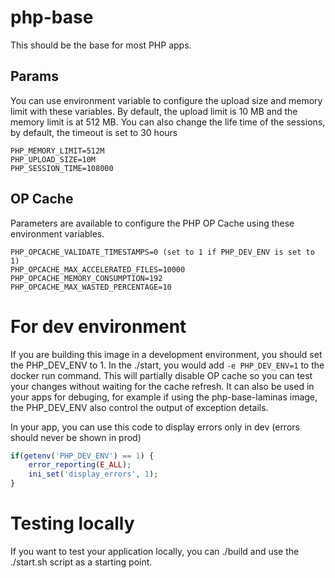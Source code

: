 # php-base
This should be the base for most PHP apps.

## Params
You can use environment variable to configure the upload size and memory limit with these variables.
By default, the upload limit is 10 MB and the memory limit is at 512 MB. You can also change the life
time of the sessions, by default, the timeout is set to 30 hours

```
PHP_MEMORY_LIMIT=512M
PHP_UPLOAD_SIZE=10M
PHP_SESSION_TIME=108000
```

## OP Cache
Parameters are available to configure the PHP OP Cache using these environment variables.

```
PHP_OPCACHE_VALIDATE_TIMESTAMPS=0 (set to 1 if PHP_DEV_ENV is set to 1)
PHP_OPCACHE_MAX_ACCELERATED_FILES=10000
PHP_OPCACHE_MEMORY_CONSUMPTION=192
PHP_OPCACHE_MAX_WASTED_PERCENTAGE=10
```

# For dev environment
If you are building this image in a development environment, you should set the PHP_DEV_ENV to 1. In the ./start,
you would add ```-e PHP_DEV_ENV=1``` to the docker run command. This will partially disable OP cache so you
can test your changes without waiting for the cache refresh.
It can also be used in your apps for debuging, for example if using the php-base-laminas
image, the PHP_DEV_ENV also control the output of exception details.

In your app, you can use this code to display errors only in dev (errors should never be shown in prod)
```php
if(getenv('PHP_DEV_ENV') == 1) {
    error_reporting(E_ALL);
    ini_set('display_errors', 1);
}
```


# Testing locally
If you want to test your application locally, you can ./build and use the ./start.sh script as a starting point.
